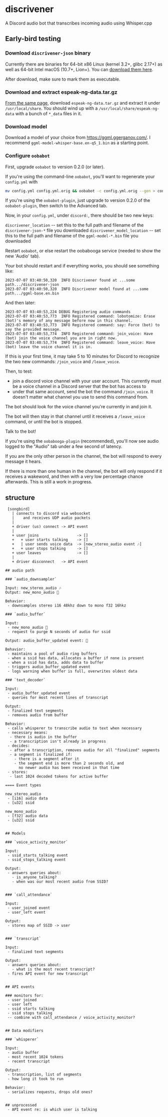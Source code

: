# discrivener

A Discord audio bot that transcribes incoming audio using Whisper.cpp

## Early-bird testing

### Download `discrivener-json` binary
Currently there are binaries for 64-bit x86 Linux (kernel 3.2+, glibc 2.17+) as well as 64-bit Intel macOS (10.7+, Lion+).  You can [download them here](https://github.com/chrisrude/discriviner/releases/tag/v0.0.1).

After download, make sure to mark them as executable.

### Download and extract espeak-ng-data.tar.gz

[From the same page](https://github.com/chrisrude/discriviner/releases/tag/v0.0.1), download `espeak-ng-data.tar.gz` and extract it under `/usr/local/share`.  You should wind up with a `/usr/local/share/espeak-ng-data` with a bunch of `*_data` files in it.

### Download model

Download a model of your choice from https://ggml.ggerganov.com/.
I recommend `ggml-model-whisper-base.en-q5_1.bin` as a starting point.

### Configure `oobabot`

First, upgrade `oobabot` to version 0.2.0 (or later).

If you're using the command-line `oobabot`, you'll want to regenerate your `config.yml` with

```bash
mv config.yml config.yml.orig && oobabot -c config.yml.orig --gen > config.yml
```

If you're using the `oobabot-plugin`, just upgrade to version 0.2.0 of the `oobabot-plugin`, then switch to the Advanced tab.


Now, in your `config.yml`, under `discord:`, there should be two new keys:

`discrivener_location` -- set this to the full path and filename of the `discrivener-json-*` file you downloaded
`discrivener_model_location` -- set this to the full path and filename of the `ggml-model-*.bin` file you downloaded

Restart `oobabot`, or else restart the oobabooga service (needed to show the new 'Audio' tab).

Your bot should restart and if everything works, you should see something like:


```
2023-07-07 03:40:50,320  INFO Discrivener found at ...some path.../discrivener-json
2023-07-07 03:40:50,320  INFO Discrivener model found at ...some path.../ggml-base.en.bin
```

And then later:
```
2023-07-07 03:40:53,224 DEBUG Registering audio commands
2023-07-07 03:40:53,773  INFO Registered command: lobotomize: Erase (bot)'s memory of any message before now in this channel.
2023-07-07 03:40:53,773  INFO Registered command: say: Force (bot) to say the provided message.
2023-07-07 03:40:53,774  INFO Registered command: join_voice: Have (bot) join the voice channel you are in right now.
2023-07-07 03:40:53,774  INFO Registered command: leave_voice: Have (bot) leave the voice channel it is in.
```

If this is your first time, it may take 5 to 10 minutes for Discord to recognize the two new commands: `/join_voice` and `/leave_voice`.

Then, to test:

- join a discord voice channel with your user account.  This currently must be a voice channel in a Discord server that the bot has access to
- under that same account, send the bot the command `/join_voice`.  It doesn't matter what channel you use to send this command from.

The bot should look for the voice channel you're currently in and join it.

The bot will then stay in that channel until it receives a `/leave_voice` command, or until the bot is stopped.

Talk to the bot!

If you're using the `oobabooga-plugin` (recommended), you'll now see audio logged to the "Audio" tab under a few second of latency.

If you are the only other person in the channel, the bot will respond to every message it hears.

If there is more than one human in the channel, the bot will only respond if it receives a wakeword, and then with a very low percentage chance afterwards.  This is still a work in progress.



## structure

```none
 [songbird]
   | connects to discord via websocket
   |    and receives UDP audio packets
   |
   + driver (us) connect -> API event
   |
   + user joins                 -> []
   +   + user starts talking    -> []
   +   | user sends voice data  -> [new_stereo_audio event 🎶]
   +   + user stops talking     -> []
   + user leaves                -> []
   |
   + driver disconnect   -> API event

## audio path

### `audio_downsampler`

Input: new_stereo_audio 🎶
Output: new_mono_audio 🎵

Behavior:
 - downsamples stereo i16 48khz down to mono f32 16hkz

### `audio_buffer`

Input:
 - new_mono_audio 🎵
 - request to purge N seconds of audio for ssid

Output: audio_buffer_updated event: 🎵

Behavior:
 - maintains a pool of audio ring buffers
 - when a ssid has data, allocates a buffer if none is present
 - when a ssid has data, adds data to buffer
 - triggers audio_buffer_updated event
 - logs warning when buffer is full, overwrites oldest data

### `text_decoder`

Input:
 - audio_buffer_updated event
 - queries for most recent lines of transcript

Output:
 - finalized text segments
 - removes audio from buffer

Behavior:
 - calls whisperer to transcribe audio to text when necessary
 - necessary means:
  - there is audio in the buffer
  - a transcription isn't already in progress
 - decides:
  - after a transcription, removes audio for all "finalized" segments
  - a segment is finalized if:
    - there is a segment after it
    - the segment end is more than 2 seconds old, and
      no newer audio has been received in that time
 - stores:
  - last 1024 decoded tokens for active buffer

==== Event types

new_stereo_audio
 - [i16] audio data
 - [u32] ssid

new_mono_audio
 - [f32] audio data
 - [u32] ssid


## Models

### `voice_activity_monitor`

Input:
 - ssid_starts_talking event
 - ssid_stops_talking event

Output:
 - answers queries about:
   - is_anyone_talking?
   - when was our most recent audio from SSID?


### `call_attendance`

Input:
 - user_joined event
 - user_left event

Output:
 - stores map of SSID -> user


### `transcript`

Input:
 - finalized text segments

Output:
 - answers queries about:
   - what is the most recent transcript?
 - fires API event for new transcript


## API events

### monitors for:
 - user joined
 - user left
 - ssid starts talking
 - ssid stops talking
 -- combine with call_attendance / voice_activity_monitor?


## Data modifiers

### `whisperer`

Input:
 - audio buffer
 - most recent 1024 tokens
 - recent transcript

Output:
 - transcription, list of segments
 - how long it took to run

Behavior:
 - serializes requests, drops old ones?


## unprocessed
 - API event re: is which user is talking
